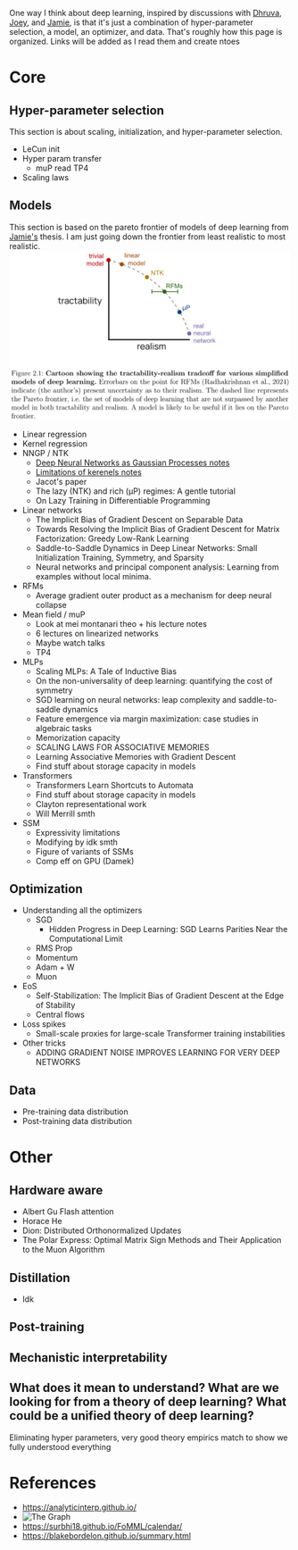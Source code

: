 One way I think about deep learning, inspired by discussions with [Dhruva](https://dkarkada.xyz/), [Joey](https://github.com/JoeyTurn/), and [Jamie](https://james-simon.github.io/), is that it's just a combination of hyper-parameter selection, a model, an optimizer, and data. That's roughly how this page is organized. Links will be added as I read them and create ntoes

# Core
## Hyper-parameter selection
This section is about scaling, initialization, and hyper-parameter selection.
- LeCun init
- Hyper param transfer
  - muP read TP4
- Scaling laws

## Models
This section is based on the pareto frontier of models of deep learning from [Jamie's](https://james-simon.github.io) thesis. I am just going down the frontier from least realistic to most realistic.
![Pareto frontier](/images/digitalGarden/paretoFrontier.png "Pareto Frontier")
- Linear regression
- Kernel regression
- NNGP / NTK
  - [Deep Neural Networks as Gaussian Processes notes](/digitalGarden/NNGP)
  - [Limitations of kerenels notes](/digitalGarden/kernelLimitations)
  - Jacot's paper
  - The lazy (NTK) and rich (µP) regimes: A gentle tutorial
  - On Lazy Training in Differentiable Programming
- Linear networks
  - The Implicit Bias of Gradient Descent on Separable Data
  - Towards Resolving the Implicit Bias of Gradient Descent for Matrix Factorization: Greedy Low-Rank Learning
  - Saddle-to-Saddle Dynamics in Deep Linear Networks: Small Initialization Training, Symmetry, and Sparsity
  - Neural networks and principal component analysis: Learning from examples without local minima.
- RFMs
  - Average gradient outer product as a mechanism for deep neural collapse
- Mean field / muP
  - Look at mei montanari theo + his lecture notes
  - 6 lectures on linearized networks
  - Maybe watch talks
  - TP4
- MLPs
  - Scaling MLPs: A Tale of Inductive Bias
  - On the non-universality of deep learning: quantifying the cost of symmetry
  - SGD learning on neural networks: leap complexity and saddle-to-saddle dynamics
  - Feature emergence via margin maximization: case studies in algebraic tasks
  - Memorization capacity
  - SCALING LAWS FOR ASSOCIATIVE MEMORIES
  - Learning Associative Memories with Gradient Descent
  - Find stuff about storage capacity in models
- Transformers
  - Transformers Learn Shortcuts to Automata
  - Find stuff about storage capacity in models
  - Clayton representational work
  - Will Merrill smth
- SSM
  - Expressivity limitations
  - Modifying by idk smth
  - Figure of variants of SSMs
  - Comp eff on GPU (Damek)

## Optimization
- Understanding all the optimizers
  - SGD
    - Hidden Progress in Deep Learning: SGD Learns Parities Near the Computational Limit
  - RMS Prop
  - Momentum
  - Adam + W
  - Muon
- EoS
  - Self-Stabilization: The Implicit Bias of Gradient Descent at the Edge of Stability
  - Central flows
- Loss spikes
  - Small-scale proxies for large-scale Transformer training instabilities
- Other tricks
  - ADDING GRADIENT NOISE IMPROVES LEARNING FOR VERY DEEP NETWORKS

## Data
- Pre-training data distribution
- Post-training data distribution

# Other
## Hardware aware
- Albert Gu Flash attention
- Horace He
- Dion: Distributed Orthonormalized Updates
- The Polar Express: Optimal Matrix Sign Methods and Their Application to the Muon Algorithm

## Distillation
- Idk

## Post-training

## Mechanistic interpretability

## What does it mean to understand? What are we looking for from a theory of deep learning? What could be a unified theory of deep learning?
Eliminating hyper parameters, very good theory empirics match to show we fully understood everything

# References
- https://analyticinterp.github.io/
- ![The Graph](/images/digitalGarden/theGraph.png "The Graph")
- https://surbhi18.github.io/FoMML/calendar/
- https://blakebordelon.github.io/summary.html